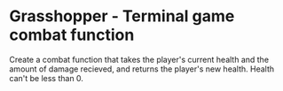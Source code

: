<h1>Grasshopper - Terminal game combat function</h1>

<p>Create a combat function that takes the player's current health and the amount of damage recieved, and returns the player's new health. Health can't be less than 0.</p>

